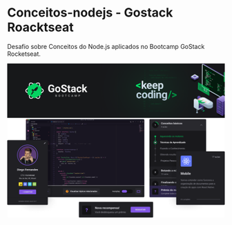 # Conceitos-nodejs - Gostack Roacktseat 
Desafio sobre Conceitos do Node.js aplicados no Bootcamp GoStack Rocketseat. 



 ![Alt text](https://github.com/orafasb/conceitos-nodejs/blob/master/Gostack.png "GOSTACK.PNG")
 ![Alt text](https://github.com/orafasb/conceitos-nodejs/blob/master/headline.png "GOSTACK.PNG")

